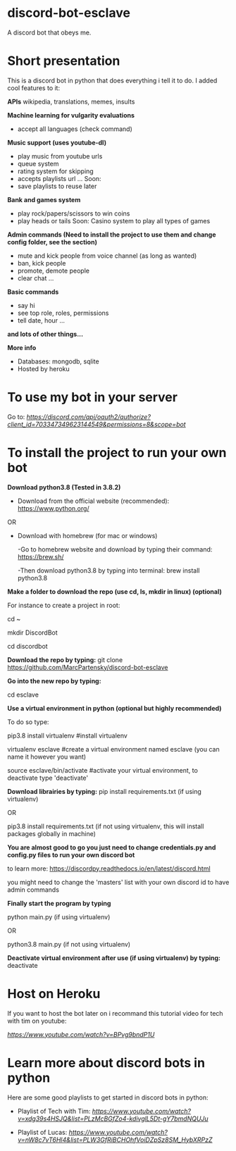 # discord-bot-esclave
A discord bot that obeys me.


# Short presentation

This is a discord bot in python that does everything i tell it to do.
I added cool features to it:

**APIs**
wikipedia, translations, memes, insults

**Machine learning for vulgarity evaluations**
- accept all languages (check command)

**Music support (uses youtube-dl)**
- play music from youtube urls
- queue system
- rating system for skipping
- accepts playlists url
...
Soon:
- save playlists to reuse later

**Bank and games system**
- play rock/papers/scissors to win coins
- play heads or tails
Soon:
Casino system to play all types of games


**Admin commands (Need to install the project to use them and change config folder, see the section)**
- mute and kick people from voice channel (as long as wanted)
- ban, kick people
- promote, demote people
- clear chat
...


**Basic commands**
- say hi
- see top role, roles, permissions
- tell date, hour
...

**and lots of other things...**

**More info**
- Databases: mongodb, sqlite
- Hosted by heroku

# To use my bot in your server 

Go to:
*https://discord.com/api/oauth2/authorize?client_id=703347349623144549&permissions=8&scope=bot*

# To install the project to run your own bot

**Download python3.8 (Tested in 3.8.2)**

- Download from the official website (recommended): https://www.python.org/

OR

- Download with homebrew (for mac or windows)

    -Go to homebrew website and download by typing their command: https://brew.sh/
    
    -Then download python3.8 by typing into terminal: brew install python3.8

**Make a folder to download the repo (use cd, ls, mkdir in linux) (optional)**

For instance to create a project in root:

cd ~

mkdir DiscordBot

cd discordbot

**Download the repo by typing:**
git clone https://github.com/MarcPartensky/discord-bot-esclave

**Go into the new repo by typing:**

cd esclave

**Use a virtual environment in python (optional but highly recommended)**

To do so type:

pip3.8 install virtualenv  #install virtualenv

virtualenv esclave #create a virtual environment named esclave (you can name it however you want)

source esclave/bin/activate #activate your virtual environment, to deactivate type 'deactivate'


**Download librairies by typing:**
pip install requirements.txt (if using virtualenv)

OR

pip3.8 install requirements.txt (if not using virtualenv, this will install packages globally in machine)


**You are almost good to go you just need to change credentials.py and config.py files to run your own discord bot**

to learn more: https://discordpy.readthedocs.io/en/latest/discord.html

you might need to change the 'masters' list with your own discord id to have admin commands

**Finally start the program by typing**

python main.py (if using virtualenv)

OR

python3.8 main.py (if not using virtualenv)

**Deactivate virtual environment after use (if using virtualenv) by typing:**
deactivate

 
# Host on Heroku

If you want to host the bot later on i recommand this tutorial video for tech with tim on youtube:

*https://www.youtube.com/watch?v=BPvg9bndP1U*


# Learn more about discord bots in python

Here are some good playlists to get started in discord bots in python:

- Playlist of Tech with Tim:
*https://www.youtube.com/watch?v=xdg39s4HSJQ&list=PLzMcBGfZo4-kdivglL5Dt-gY7bmdNQUJu*

- Playlist of Lucas:
*https://www.youtube.com/watch?v=nW8c7vT6Hl4&list=PLW3GfRiBCHOhfVoiDZpSz8SM_HybXRPzZ*
